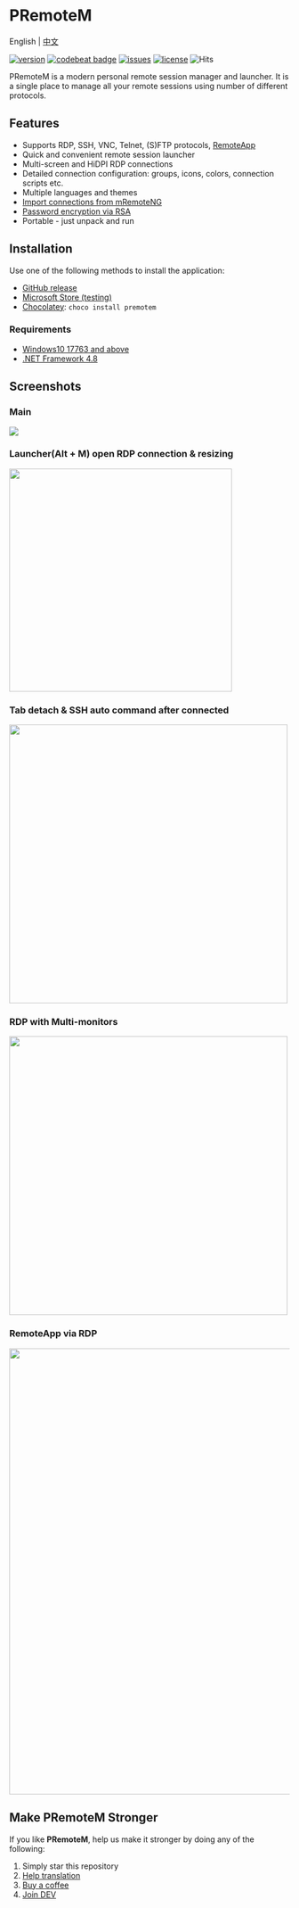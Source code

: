 # PRemoteM

English | [中文](https://github.com/VShawn/PRemoteM/blob/Doc/ReadMe_zh-cn/readme.md)

[![version](https://img.shields.io/github/v/release/vshawn/premotem?color=Green&include_prereleases)](https://github.com/VShawn/PRemoteM/releases)
[![codebeat badge](https://codebeat.co/badges/c3e71ab7-bf2c-455b-9886-d5956723eed5)](https://codebeat.co/projects/github-com-vshawn-premotem-dev)
[![issues](https://img.shields.io/github/issues/vshawn/premotem)](https://github.com/VShawn/PRemoteM/issues)
[![license](https://img.shields.io/github/license/vshawn/premotem?color=blue)](https://github.com/VShawn/PRemoteM/blob/dev/LICENSE)
![Hits](https://hits.seeyoufarm.com/api/count/incr/badge.svg?url=https%3A%2F%2Fgithub.com%2Fvshawn%2Fpremotem&count_bg=%23E83D61&title_bg=%23102B3E&icon=github.svg&icon_color=%23CED8E1&title=&edge_flat=false)

PRemoteM is a modern personal remote session manager and launcher. It is a single place to manage all your remote sessions using number of different protocols.

## Features

- Supports RDP, SSH, VNC, Telnet, (S)FTP protocols, [RemoteApp](https://github.com/VShawn/PRemoteM/wiki/RemoteApp-program)
- Quick and convenient remote session launcher
- Multi-screen and HiDPI RDP connections
- Detailed connection configuration: groups, icons, colors, connection scripts etc.
- Multiple languages and themes
- [Import connections from mRemoteNG](PRemoteM/Doc/DocPic/Migrate.jpg)
- [Password encryption via RSA](https://github.com/VShawn/PRemoteM/wiki/Password-Security)
- Portable - just unpack and run

## Installation

Use one of the following methods to install the application:

- [GitHub release](https://github.com/VShawn/PRemoteM/releases)
- [Microsoft Store (testing)](https://www.microsoft.com/store/productId/9PNMNF92JNFP)
- [Chocolatey](https://chocolatey.org/packages/premotem): `choco install premotem`

### Requirements

- [Windows10 17763 and above](https://support.lenovo.com/us/en/solutions/ht502786)
- [.NET Framework 4.8](https://dotnet.microsoft.com/download/dotnet-framework/net48)

## Screenshots

### Main

<img src="https://raw.githubusercontent.com/VShawn/PRemoteM/Doc/DocPic/maindemo.png" style="margin-right: 1em" />

### Launcher(Alt + M) open RDP connection & resizing

<img src="https://raw.githubusercontent.com/VShawn/PRemoteM/Doc/DocPic/quickstart.gif" width="400" style="margin-right: 1em" />

### Tab detach & SSH auto command after connected

<img src="https://raw.githubusercontent.com/VShawn/PRemoteM/Doc/DocPic/tab.gif" width="500" style="margin-right: 1em" />

### RDP with Multi-monitors

<img src="https://raw.githubusercontent.com/VShawn/PRemoteM/Doc/DocPic/multi-screen.jpg" width="500" style="margin-right: 1em" />

### RemoteApp via RDP

<img src="https://raw.githubusercontent.com/VShawn/PRemoteM/Doc/DocPic/RemoteApp/demo.jpg" width="800" style="margin-right: 1em" />

## Make PRemoteM Stronger

If you like **PRemoteM**, help us make it stronger by doing any of the following:

1. Simply star this repository
2. [Help translation](https://github.com/VShawn/PRemoteM/wiki/Help-wanted:-Translation)
3. [Buy a coffee](https://ko-fi.com/VShawn)
4. [Join DEV](DEVELOP.md)
